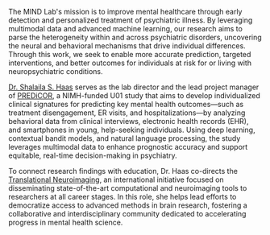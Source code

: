 The MIND Lab's mission is to improve mental healthcare through early detection and personalized treatment of psychiatric illness. By leveraging multimodal data and advanced machine learning, our research aims to parse the heterogeneity within and across psychiatric disorders, uncovering the neural and behavioral mechanisms that drive individual differences. Through this work, we seek to enable more accurate prediction, targeted interventions, and better outcomes for individuals at risk for or living with neuropsychiatric conditions.

[Dr. Shalaila S. Haas](https://mindlabresearch.com/team/haas) serves as the lab director and the lead project manager of [PREDiCOR](https://impact-mh.org/awardees/predictor/), a NIMH-funded U01 study that aims to develop individualized clinical signatures for predicting key mental health outcomes—such as treatment disengagement, ER visits, and hospitalizations—by analyzing behavioral data from clinical interviews, electronic health records (EHR), and smartphones in young, help-seeking individuals. Using deep learning, contextual bandit models, and natural language processing, the study leverages multimodal data to enhance prognostic accuracy and support equitable, real-time decision-making in psychiatry.

To connect research findings with education, Dr. Haas co-directs the [Translational Neuroimaging](https://www.translational-neuro.org/about-us), an international initiative focused on disseminating state-of-the-art computational and neuroimaging tools to researchers at all career stages. In this role, she helps lead efforts to democratize access to advanced methods in brain research, fostering a collaborative and interdisciplinary community dedicated to accelerating progress in mental health science.

